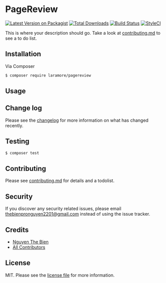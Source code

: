# PageReview

[![Latest Version on Packagist][ico-version]][link-packagist]
[![Total Downloads][ico-downloads]][link-downloads]
[![Build Status][ico-travis]][link-travis]
[![StyleCI][ico-styleci]][link-styleci]

This is where your description should go. Take a look at [contributing.md](contributing.md) to see a to do list.

## Installation

Via Composer

``` bash
$ composer require laramore/pagereview
```

## Usage

## Change log

Please see the [changelog](changelog.md) for more information on what has changed recently.

## Testing

``` bash
$ composer test
```

## Contributing

Please see [contributing.md](contributing.md) for details and a todolist.

## Security

If you discover any security related issues, please email thebienpronguyen2201@gmail.com instead of using the issue tracker.

## Credits

- [Nguyen The Bien][link-author]
- [All Contributors][link-contributors]

## License

MIT. Please see the [license file](license.md) for more information.

[ico-version]: https://img.shields.io/packagist/v/laramore/pagereview.svg?style=flat-square
[ico-downloads]: https://img.shields.io/packagist/dt/laramore/pagereview.svg?style=flat-square
[ico-travis]: https://img.shields.io/travis/laramore/pagereview/master.svg?style=flat-square
[ico-styleci]: https://styleci.io/repos/12345678/shield

[link-packagist]: https://packagist.org/packages/laramore/pagereview
[link-downloads]: https://packagist.org/packages/laramore/pagereview
[link-travis]: https://travis-ci.org/laramore/pagereview
[link-styleci]: https://styleci.io/repos/12345678
[link-author]: https://github.com/laramore
[link-contributors]: ../../contributors
